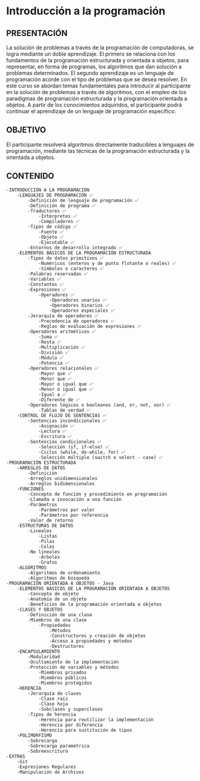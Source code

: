 # Introducción a la programación

## PRESENTACIÓN
La solución de problemas a través de la programación de computadoras, se logra mediante un doble aprendizaje. El primero se relaciona con los fundamentos de la programación estructurada y orientada a objetos, para representar, en forma de programas, los algoritmos que dan solución a problemas determinados. El segundo aprendizaje es un lenguaje de programación acorde con el tipo de problemas que se desea resolver. En este curso se abordan temas fundamentales para introducir al participante en la solución de problemas a través de algoritmos, con el empleo de los paradigmas de programación estructurada y la programación orientada a objetos. A partir de los conocimientos adquiridos, el participante podrá continuar el aprendizaje de un lenguaje de programación específico.

## OBJETIVO
El participante resolverá algoritmos directamente traducibles a lenguajes de programación, mediante las técnicas de la programación estructurada y la orientada a objetos.

## CONTENIDO 
 	-INTRODUCCIÓN A LA PROGRAMACIÓN
		-LENGUAJES DE PROGRAMACIÓN ✅
			-Definición de lenguaje de programación ✅
			-Definición de programa ✅
			-Traductores ✅
				-Intérpretes ✅
				-Compiladores ✅
			-Tipos de código ✅
				-Fuente ✅
				-Objeto ✅
				-Ejecutable ✅
			-Entornos de desarrollo integrado ✅
		-ELEMENTOS BÁSICOS DE LA PROGRAMACIÓN ESTRUCTURADA
			-Tipos de datos primitivos ✅
				-Numéricos (enteros y de punto flotante o reales) ✅
				-Símbolos o caracteres ✅
			-Palabras reservadas ✅
			-Variables ✅
			-Constantes ✅
			-Expresiones ✅
				-Operadores ✅
					-Operadores unarios ✅
					-Operadores binarios ✅
					-Operadores especiales ✅
			-Jerarquía de operadores ✅
				-Precedencia de operadores ✅
				-Reglas de evaluación de expresiones ✅
			-Operadores aritméticos ✅
				-Suma ✅
				-Resta ✅
				-Multiplicación ✅
				-División ✅
				-Módulo ✅
				-Potencia ✅
			-Operadores relacionales ✅
				-Mayor que ✅
				-Menor que ✅
				-Mayor o igual que ✅
				-Menor o igual que ✅
				-Igual a ✅
				-Diferente de ✅
			-Operadores lógicos o booleanos (and, or, not, xor) ✅
				-Tablas de verdad ✅
		-CONTROL DE FLUJO DE SENTENCIAS ✅
			-Sentencias incondicionales ✅
				-Asignación ✅
				-Lectura ✅
				-Escritura ✅
			-Sentencias condicionales ✅
				-Selección (if, if-else) ✅
				-Ciclos (while, do-while, for) ✅
				-Selección múltiple (switch o select - case) ✅
	-PROGRAMACIÓN ESTRUCTURADA
		-ARREGLOS DE DATOS
			-Definición
			-Arreglos unidimensionales
			-Arreglos bidimensionales
		-FUNCIONES
			-Concepto de función y procedimiento en programación
			-Llamada o invocación a una función
			-Parámetros
				-Parámetros por valor
				-Parámetros por referencia
			-Valor de retorno
		-ESTRUCTURAS DE DATOS
			-Lineales
				-Listas
				-Pilas
				-Colas
			-No lineales
				-Árboles
				-Grafos
		-ALGORITMOS
			-Algoritmos de ordenamiento
			-Algoritmos de búsqueda
	-PROGRAMACIÓN ORIENTADA A OBJETOS - Java
		-ELEMENTOS BÁSICOS DE LA PROGRAMACIÓN ORIENTADA A OBJETOS
			-Concepto de objeto
			-Anatomía de un objeto
			-Beneficios de la programación orientada a objetos
		-CLASES Y OBJETOS
			-Definición de una clase
			-Miembros de una clase
				-Propiedades
					-Métodos
					-Constructores y creación de objetos
					-Acceso a propiedades y métodos
					-Destructores
		-ENCAPSULAMIENTO
			-Modularidad
			-Ocultamiento de la implementación
			-Protección de variables y métodos
				-Miembros privados
				-Miembros públicos
				-Miembros protegidos
		-HERENCIA
			-Jerarquía de clases
				-Clase raíz
				-Clase hoja
				-Subclases y superclases
			-Tipos de herencia
				-Herencia para reutilizar la implementación
				-Herencia por diferencia
				-Herencia para sustitución de tipos
		-POLIMORFISMO
			-Sobrecarga
			-Sobrecarga paramétrica
			-Sobreescritura
	-EXTRAS
		-Git
		-Expresiones Regulares
		-Manipulación de Archivos
